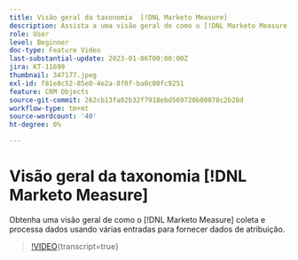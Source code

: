 ```yaml
---
title: Visão geral da taxonomia  [!DNL Marketo Measure]
description: Assista a uma visão geral de como o [!DNL Marketo Measure] coleta e processa dados usando várias entradas para fornecer dados de atribuição.
role: User
level: Beginner
doc-type: Feature Video
last-substantial-update: 2023-01-06T00:00:00Z
jira: KT-11699
thumbnail: 347177.jpeg
exl-id: f81e8c52-85e0-4e2a-8f0f-ba0c00fc9251
feature: CRM Objects
source-git-commit: 262cb13fa02b32f7918ebd569720b80078c2b28d
workflow-type: tm+mt
source-wordcount: '40'
ht-degree: 0%

---
```


# Visão geral da taxonomia [!DNL Marketo Measure]

Obtenha uma visão geral de como o [!DNL Marketo Measure] coleta e processa dados usando várias entradas para fornecer dados de atribuição.

>[!VIDEO](https://video.tv.adobe.com/v/347177/?learn=on){transcript=true}

